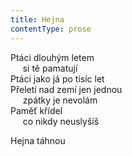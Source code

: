 ```yaml
---
title: Hejna
contentType: prose
---
```


<section>

Ptáci dlouhým letem  
     si tě pamatují  
Ptáci jako já po tisíc let  
Přeletí nad zemí jen jednou  
     zpátky je nevolám  
Paměť křídel  
     co nikdy neuslyšíš

Hejna táhnou

</section>
